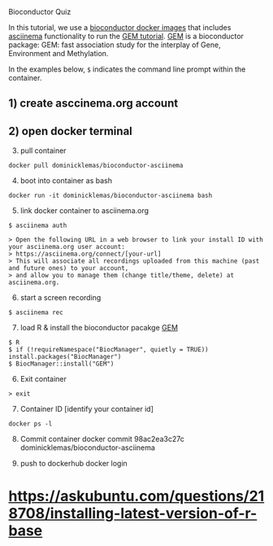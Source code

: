 Bioconductor Quiz

In this tutorial, we use a [bioconductor docker images](https://www.bioconductor.org/help/docker/) that includes [asciinema](https://asciinema.org/) functionality to run the [GEM tutorial](https://bioconductor.org/packages/release/bioc/vignettes/GEM/inst/doc/user_guide.html). [GEM](https://bioconductor.org/packages/release/bioc/html/GEM.html) is a bioconductor package: GEM: fast association study for the interplay of Gene, Environment and Methylation.

In the examples below, `$` indicates the command line prompt within the container.

## 1) create asccinema.org account

## 2) open docker terminal

3) pull container
```
docker pull dominicklemas/bioconductor-asciinema
```

4) boot into container as bash
```
docker run -it dominicklemas/bioconductor-asciinema bash
```

5) link docker container to asciinema.org
```
$ asciinema auth
```
```
> Open the following URL in a web browser to link your install ID with your asciinema.org user account:
> https://asciinema.org/connect/[your-url]
> This will associate all recordings uploaded from this machine (past and future ones) to your account, 
> and allow you to manage them (change title/theme, delete) at asciinema.org.
```

6) start a screen recording 
```
$ asciinema rec
```

7. load R & install the bioconductor pacakge [GEM](https://bioconductor.org/packages/release/bioc/html/GEM.html) 
```
$ R
$ if (!requireNamespace("BiocManager", quietly = TRUE)) install.packages("BiocManager")
$ BiocManager::install("GEM")
```

6) Exit container
```
> exit
```
7) Container ID [identify your container id]
```
docker ps -l
```
8) Commit container
docker commit 98ac2ea3c27c dominicklemas/bioconductor-asciinema

9) push to dockerhub
docker login

# https://askubuntu.com/questions/218708/installing-latest-version-of-r-base